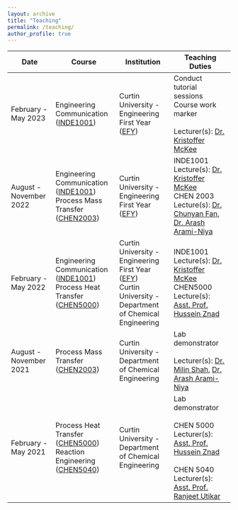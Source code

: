 ```yaml
---
layout: archive
title: "Teaching"
permalink: /teaching/
author_profile: true
---
```


<!-- {% include base_path %}

{% for post in site.teaching reversed %}
  {% include archive-single.html %}
{% endfor %} -->


| Date  | Course  | Institution  | Teaching Duties  |
|---|---|---|---|
|  February - May 2023 | Engineering Communication ([INDE1001](https://www.curtin.edu.au/study/offering/unit-ug-engineering-foundations-principles-design-and-communication--inde1001/))  | Curtin University - Engineering First Year ([EFY](https://engsci.curtin.edu.my/engineering-first-year-efy-2/))   |  Conduct tutorial sessions <br> Course work marker <br>  <br> Lecturer(s): [Dr. Kristoffer  McKee](https://staffportal.curtin.edu.au/staff/profile/view/kristoffer-mckee-04c28d3f/) |
|  August - November 2022 | Engineering Communication ([INDE1001](https://www.curtin.edu.au/study/offering/unit-ug-engineering-foundations-principles-design-and-communication--inde1001/)) <br> Process Mass Transfer ([CHEN2003](https://www.curtin.edu.au/study/offering/unit-ug-process-mass-transfer--chen2003/)) |  Curtin University - Engineering First Year ([EFY](https://engsci.curtin.edu.my/engineering-first-year-efy-2/)) | INDE1001 Lecture(s): [Dr. Kristoffer  McKee](https://staffportal.curtin.edu.au/staff/profile/view/kristoffer-mckee-04c28d3f/) <br> CHEN 2003 Lecture(s): [Dr. Chunyan Fan](https://staffportal.curtin.edu.au/staff/profile/view/chunyan-fan-2ce40f13/), [Dr. Arash Arami-Niya](https://staffportal.curtin.edu.au/staff/profile/view/arash-arami-niya-86bb9712/)  |
| February - May 2022  | Engineering Communication ([INDE1001](https://www.curtin.edu.au/study/offering/unit-ug-engineering-foundations-principles-design-and-communication--inde1001/)) <br>  Process Heat Transfer ([CHEN5000](https://www.curtin.edu.au/study/offering/unit-pg-process-heat-transfer--chen5000/)) | Curtin University - Engineering First Year ([EFY](https://engsci.curtin.edu.my/engineering-first-year-efy-2/)) <br> Curtin University - Department of Chemical Engineering  | INDE1001 Lecture(s): [Dr. Kristoffer  McKee](https://staffportal.curtin.edu.au/staff/profile/view/kristoffer-mckee-04c28d3f/) <br> CHEN5000 Lecture(s): [Asst. Prof. Hussein Znad](https://staffportal.curtin.edu.au/staff/profile/view/hussein-znad-ed7284db/) |     
|  August - November 2021 | Process Mass Transfer ([CHEN2003](https://www.curtin.edu.au/study/offering/unit-ug-process-mass-transfer--chen2003/))  | Curtin University - Department of Chemical Engineering  |  Lab demonstrator <br> <br> Lecturer(s): [Dr. Milin Shah](https://staffportal.curtin.edu.au/staff/profile/view/milin-shah-4b579da4/), [Dr. Arash Arami-Niya](https://staffportal.curtin.edu.au/staff/profile/view/arash-arami-niya-86bb9712/)  |   
|  February - May 2021 |   Process Heat Transfer ([CHEN5000](https://www.curtin.edu.au/study/offering/unit-pg-process-heat-transfer--chen5000/)) <br> Reaction Engineering ([CHEN5040](https://www.curtin.edu.au/study/offering/unit-pg-reaction-engineering--chen5040/))  | Curtin University - Department of Chemical Engineering  |  Lab demonstrator <br><br> CHEN 5000 Lecturer(s): [Asst. Prof. Hussein Znad](https://staffportal.curtin.edu.au/staff/profile/view/hussein-znad-ed7284db/) <br><br> CHEN 5040 Lecturer(s): [Asst. Prof. Ranjeet Utikar](https://staffportal.curtin.edu.au/staff/profile/view/ranjeet-utikar-f79bad24/) 

<!-- |   

|   |   |   |   |   
|   |   |   |   |    -->